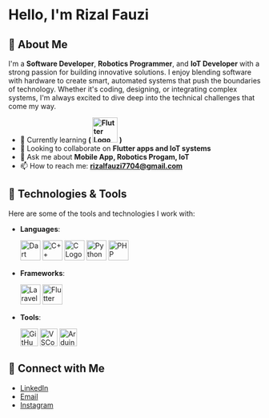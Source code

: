 # Hello, I'm Rizal Fauzi

## 🚀 About Me
I'm a **Software Developer**, **Robotics Programmer**, and **IoT Developer** with a strong passion for building innovative solutions. I enjoy blending software with hardware to create smart, automated systems that push the boundaries of technology. Whether it's coding, designing, or integrating complex systems, I'm always excited to dive deep into the technical challenges that come my way.

- 🌱 Currently learning **( <img src="https://storage.googleapis.com/cms-storage-bucket/ec64036b4eacc9f3fd73.svg" alt="Flutter Logo" width="50"/> )**
- 👯 Looking to collaborate on **Flutter apps and IoT systems**
- 💬 Ask me about **Mobile App, Robotics Progam, IoT**
- 📫 How to reach me: **rizalfauzi7704@gmail.com**

## 🔧 Technologies & Tools
Here are some of the tools and technologies I work with:

- **Languages**:
  <p align="left">
    <img src="https://upload.wikimedia.org/wikipedia/commons/7/7e/Dart-logo.png" alt="Dart Logo" width="40" height="40"/>
    <img src="https://upload.wikimedia.org/wikipedia/commons/1/18/ISO_C%2B%2B_Logo.svg" alt="C++ Logo" width="40" height="40"/>
    <img src="https://upload.wikimedia.org/wikipedia/commons/1/18/C_Programming_Language.svg" alt="C Logo" width="40" height="40"/>
    <img src="https://upload.wikimedia.org/wikipedia/commons/c/c3/Python-logo-notext.svg" alt="Python Logo" width="40" height="40"/>
    <img src="https://upload.wikimedia.org/wikipedia/commons/2/27/PHP-logo.svg" alt="PHP Logo" width="40" height="40"/>
  </p>
  
- **Frameworks**:
  <p align="left">
    <img src="https://laravel.com/img/logomark.min.svg" alt="Laravel Logo" width="40" height="40"/>
    <img src="https://img.icons8.com/?size=100&id=7I3BjCqe9rjG&format=png&color=000000" alt="Flutter Logo" height="40"/>
  </p>
  
- **Tools**: 
  <p align="left">
    <img src="https://git-scm.com/images/logos/downloads/Git-Icon-1788C.png" alt="GitHub Logo" width="35" height="35"/>
    <img src="https://code.visualstudio.com/favicon.ico" alt="VSCode Logo" width="35" height="35"/>
    <img src="https://www.arduino.cc/wiki/370832ed4114dd35d498f2f449b4781e/arduino.svg" alt="Arduino IDE Logo" width="35" height="35"/>
  </p>

## 🔗 Connect with Me
- [LinkedIn](www.linkedin.com/in/rizal-fauzi)
- [Email](rizalfauzi7704@gmail.com)
- [Instagram](https://www.instagram.com/zalfauzi__/)
